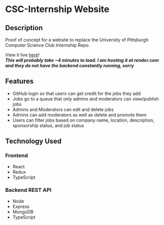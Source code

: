 # CSC-Internship Website

## Description
Proof of concept for a website to replace the University of Pittsburgh Computer Science Club Internship Repo.

View it live [here](https://cscinternships.onrender.com/)!  
**_This will probably take ~4 minutes to load. I am hosting it at render.com and they do not have the backend constantly running, sorry_**

## Features
- GitHub login so that users can get credit for the jobs they add
- Jobs go to a queue that only admins and moderators can view/publish jobs
- Admins and Moderators can edit and delete jobs
- Admins can add moderators as well as delete and promote them
- Users can filter jobs based on company name, location, description, sponsorship status, and job status

## Technology Used
### Frontend
- React
- Redux
- TypeScript

### Backend REST API
- Node
- Express
- MongoDB
- TypeScript
